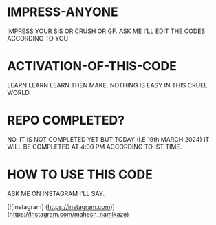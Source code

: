 # IMPRESS-ANYONE
IMPRESS YOUR SIS OR CRUSH OR GF. ASK ME I'LL EDIT THE CODES ACCORDING TO YOU

# ACTIVATION-OF-THIS-CODE
LEARN LEARN LEARN THEN MAKE. NOTHING IS EASY IN THIS CRUEL WORLD.

# REPO COMPLETED?
NO, IT IS NOT COMPLETED YET BUT TODAY (I.E 19th MARCH 2024) IT WILL BE COMPLETED AT 4:00 PM ACCORDING TO IST TIME.

# HOW TO USE THIS CODE 
ASK ME ON INSTAGRAM I'LL SAY.

[![instagram] (https://instagram.com)] (https://instagram.com/mahesh_namikaze)
